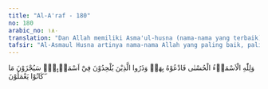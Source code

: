 ```yaml
---
title: "Al-A'raf - 180"
no: 180
arabic_no: ١٨٠
translation: "Dan Allah memiliki Asma'ul-husna (nama-nama yang terbaik), maka bermohonlah kepada-Nya dengan menyebutnya Asma'ul-husna itu dan tinggalkanlah orang-orang yang menyalahartikan nama-nama-Nya. Mereka kelak akan mendapat balasan terhadap apa yang telah mereka kerjakan."
tafsir: "Al-Asmaul Husna artinya nama-nama Allah yang paling baik, paling luas, dan paling dalam pengertiannya, sebagaimana sabda Rasulullah:\n\n\"Sesungguhnya Allah mempunyai sembilan puluh sembilan nama, seratus kurang satu, barangsiapa menghafalnya masuklah dia ke surga.\" (Riwayat al-Bukhari dan Muslim dari Abu Hurairah)\n\nJumlah sembilan puluh sembilan itu tidaklah berarti batas jumlah, sesungguhnya nama Allah itu tidaklah terbatas. Dalam Al-Quran nama Allah lebih dari jumlah angka tersebut. Nama-nama itu merupakan sifat dari zat Allah Yang Maha Esa, bukan zat Tuhan yang dikira orang musyrikin. \n\nMengenai Asmaul Husna yang sembilan puluh sembilan itu diriwayatkan oleh at-Tirmizi dan al-Hakim dari jalan (sanad) al-Walid bin Muslim sebagai berikut: \n\nDialah Allah yang tiada Tuhan kecuali Dia. (1) Yang Maha Pengasih, (2) Yang Maha Penyayang, (3) Maharaja, (4) Yang Mahasuci, (5) Maha Sejahtera, (6) Yang Maha Menenteramkan, (7) Yang Maha Memelihara, (8) Yang Mahaperkasa, (9) Yang Mahakuasa, (10) Yang Maha Memiliki Kebesaran, (11) Yang Maha Menciptakan, (12) Yang Mengadakan, (13) Yang Membentuk Rupa, (14) Yang Maha Pengampun, (15) Yang Maha Mengalahkan, (16) Yang Maha Pemberi, (17) Yang Maha Memberi Rezeki, (18) Yang Maha Memberi Keputusan, (19) Yang Maha Mengetahui, (20) Yang Maha Membatasi Rezeki, (21) Yang Maha Melapangkan Rezeki, (22) Yang Maha Merendahkan, (23) Yang Maha Meninggikan, (24) Yang Maha Menjadikan Mulia, (25) Yang Menjadikan Hina, (26) Yang Maha Mendengar, (27) Yang Maha Melihat, (28) Yang Jadi Hakim, (29) Yang Mahaadil, (30) Yang Mahahalus, (31) Yang Mahateliti, (32) Yang Mahasantun, (33) Yang Mahaagung, (34) Yang Maha Mengampuni, (35) Yang Maha Mensyukuri, (36) Yang Mahatinggi, (37) Yang Mahabesar, (38) Yang Maha Memelihara, (39) Yang Maha Penentu Waktu, (40) Yang Maha Membuat Perhitungan, (41) Yang Penuh Kebesaran, (42) Yang Maha Pemurah, (43) Yang Jadi Pengawas, (44) Yang Maha Mengabulkan, (45) Yang Mahaluas, (46) Yang Maha Bijaksana, (47) Yang Maha Mencintai,(48)Yang Mahamulia, (49) Yang Maha Membangkitkan, (50) Yang Maha Menjadi Saksi, (51) Yang Penuh Kebenaran, (52) Yang Maha Menjadi Tempat Bertawakkal, (53) Yang Mahakuat, (54) Yang Mahakokoh, (55) Yang Maha Melindungi, (56) Yang Maha Terpuji, (57) Yang Maha Menghitung, (58) Yang Maha Menciptakan, (59) Yang Maha Mengembalikan, (60) Yang Menghidupkan, (61) Yang Mematikan, (62) Yang Maha Hidup, (63) Yang Berdiri Sendiri, (64) Yang Maha Menemukan, (65) Yang Mahamulia, (66) Yang Mahamandiri, (67) Yang Maha Esa, (68) Yang Maha Tumpuan, (69) Yang Maha Kuasa, (70) Yang Maha Menentukan, (71) Yang Maha Mendahulukan, (72) Yang Maha Mengakhirkan, (73) Yang Mahaawal, (74) Yang Mahaakhir, (75) Yang Mahanyata, (76) Yang Maha Tersembunyi, (77) Yang Maha Melindungi, (78) Yang Maha Meninggikan, (79) Yang Maha Pelimpah Kebajikan, (80) Yang Maha Penerima Tobat, (81) Yang Maha Pembalas, (82) Yang Maha Pemaaf, (83) Yang Maha Penyantun, (84) Yang Memiliki Kekuasaan, (85) Yang Maha Mempunyai Kebesaran dan Kemuliaan, (86) Yang Mahaadil, (87) Yang Menghimpun, (88) Yang Mahakaya, (89) Yang Maha Memberi Kekayaan, (90) Yang Maha Mencegah, (91) Yang Maha Pemberi Mudarat, (92) Yang Maha Pemberi Manfaat, (93) Yang Maha Bercahaya, (94) Yang Maha Pemberi Petunjuk, (95) Yang Maha Pencipta Keindahan, (96) Yang Mahakekal, (97) Yang Maha Mewarisi, (98) Yang Maha Pemberi Bimbingan, (99) Yang Mahasabar. (Riwayat at-Tirmizi dan al-Hakim)\n\nTerjemahan nama-nama Allah sesungguhnya tidak dapat diterjemahkan secara tepat. Terjemahan ini sekedar untuk menjelaskan maknanya sesuai dengan keterbatasan bahasa Indonesia.\n\nAllah memerintahkan hamba-hamba-Nya untuk menyebutkan nama-nama yang paling baik ini dalam berdoa dan berzikir. Karena dengan berdoa dan berzikir itu mereka selalu ingat kepada Allah, dan iman mereka bertambah hidup dan subur dalam jiwa mereka\n\nDalam pada itu Allah memerintahkan pula kepada orang-orang yang beriman agar mereka meninggalkan perilaku orang-orang yang menyimpangkan pengertian nama-nama Allah dari pengertian yang benar, misalnya dengan memberikan tawil atau memutar-balikkan pengertian sehingga mengaburkan kesempurnaan yang mutlak dari sifat-sifat Allah. Mereka yang berbuat demikian kelak akan ditimpa azab Allah. Penyimpangan atau penyelewengan dari nama-nama Allah Yang Maha Sempurna itu bermacam-macam bentuknya, antara lain:\n\n1. Memberikan nama kepada Allah dengan nama yang tidak terdapat dalam Al-Quran ataupun dalam hadis Rasul yang sahih. Semua ulama sepakat bahwa nama dan sifat Allah itu harus didasarkan atas penjelasan Al-Quran dan hadis Rasul (tauqifi). \n\n2. Menolak nama-nama dan sifat-sifat yang telah ditetapkan oleh Allah untuk zat-Nya, atau menolak untuk menisbahkan suatu perbuatan kepada Allah karena memandang yang demikian itu tidak patut bagi kesucian-Nya atau mengurangi kesucian-Nya. Mereka yang menolak ini memandang diri mereka seolah-olah lebih mengetahui dari Allah dan Rasul-Nya, mana yang layak dan mana yang tidak layak bagi Allah.\n\n3. Menamakan sesuatu selain Allah dengan nama yang hanya layak bagi Allah.\n\n4. Memutar-balikkan nama dan sifat-sifat Allah dengan penafsiran sendiri sehingga keluar dari pengertian dan maksud yang sebenarnya, seperti paham yang mengatakan bahwa sifat-sifat Allah sama dengan sifat manusia, seperti mendengar, melihat, berkata-kata, punya muka, tangan, kaki, tertawa, marah, senang dan sebagainya. Kendati Allah memiliki sifat mendengar, melihat dan sebagainya, namun mendengarnya Allah tidak sama dengan mendengarnya makhluk, melihatnya Allah tidak sama dengan melihatnya makhluk. Atau paham yang memberikan takwil terhadap sifat-sifat Allah sedemikian rupa sehingga sifat Allah itu tidak memilikik arti sama sekali.\n\n5. Mempersekutukan Allah dengan sembahan selain Allah dalam segi nama yang khusus untuk Allah. Seperti memakai lafal Allah untuk sebuah berhala atau kata Rabbul alamin."
---
```


وَلِلّٰهِ الْاَسْمَاۤءُ الْحُسْنٰى فَادْعُوْهُ بِهَاۖ وَذَرُوا الَّذِيْنَ يُلْحِدُوْنَ فِيْٓ اَسْمَاۤىِٕهٖۗ سَيُجْزَوْنَ مَا كَانُوْا يَعْمَلُوْنَ ۖ

